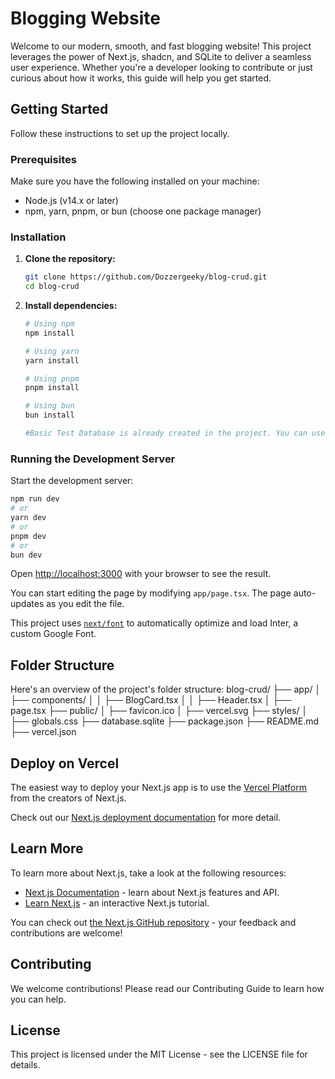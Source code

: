 # Blogging Website

Welcome to our modern, smooth, and fast blogging website! This project leverages the power of Next.js, shadcn, and SQLite to deliver a seamless user experience. Whether you're a developer looking to contribute or just curious about how it works, this guide will help you get started.

## Getting Started

Follow these instructions to set up the project locally.
### Prerequisites

Make sure you have the following installed on your machine:
- Node.js (v14.x or later)
- npm, yarn, pnpm, or bun (choose one package manager)

### Installation

1. **Clone the repository:**

    ```bash
    git clone https://github.com/Dozzergeeky/blog-crud.git
    cd blog-crud
    ```

2. **Install dependencies:**

    ```bash
    # Using npm
    npm install

    # Using yarn
    yarn install

    # Using pnpm
    pnpm install

    # Using bun
    bun install
    
    #Basic Test Database is already created in the project. You can use it to test the project.
    ```

### Running the Development Server

Start the development server:

```bash
npm run dev
# or
yarn dev
# or
pnpm dev
# or
bun dev
```

Open [http://localhost:3000](http://localhost:3000) with your browser to see the result.

You can start editing the page by modifying `app/page.tsx`. The page auto-updates as you edit the file.

This project uses [`next/font`](https://nextjs.org/docs/basic-features/font-optimization) to automatically optimize and load Inter, a custom Google Font.

## Folder Structure
Here's an overview of the project's folder structure:
blog-crud/
├── app/
│   ├── components/
│   │   ├── BlogCard.tsx
│   │   ├── Header.tsx
│   ├── page.tsx
├── public/
│   ├── favicon.ico
│   ├── vercel.svg
├── styles/
│   ├── globals.css
├── database.sqlite
├── package.json
├── README.md
├── vercel.json

## Deploy on Vercel

The easiest way to deploy your Next.js app is to use the [Vercel Platform](https://vercel.com/new?utm_medium=default-template&filter=next.js&utm_source=create-next-app&utm_campaign=create-next-app-readme) from the creators of Next.js.

Check out our [Next.js deployment documentation](https://nextjs.org/docs/deployment) for more detail.

## Learn More

To learn more about Next.js, take a look at the following resources:

- [Next.js Documentation](https://nextjs.org/docs) - learn about Next.js features and API.
- [Learn Next.js](https://nextjs.org/learn) - an interactive Next.js tutorial.

You can check out [the Next.js GitHub repository](https://github.com/vercel/next.js/) - your feedback and contributions are welcome!

## Contributing
We welcome contributions! Please read our Contributing Guide to learn how you can help.

## License

This project is licensed under the MIT License - see the LICENSE file for details.